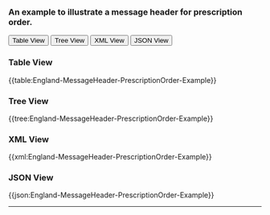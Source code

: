### An example to illustrate a message header for prescription order.

<div class="tab">
 <button class="tablinks active" onclick="openTab(event, 'Table View')">Table View</button>
 <button class="tablinks" onclick="openTab(event, 'Tree View')">Tree View</button>
  <button class="tablinks" onclick="openTab(event, 'XML View')">XML View</button>
  <button class="tablinks" onclick="openTab(event, 'JSON View')">JSON View</button>
</div>
    

    
<div id="Table View" class="tabcontent" style="display:block">
  <h3>Table View</h3>
{{table:England-MessageHeader-PrescriptionOrder-Example}}
</div>
<div id="Tree View" class="tabcontent">
  <h3>Tree View</h3>
{{tree:England-MessageHeader-PrescriptionOrder-Example}}
</div>
<div id="XML View" class="tabcontent">
  <h3>XML View</h3>
{{xml:England-MessageHeader-PrescriptionOrder-Example}}
</div>
<div id="JSON View" class="tabcontent">
  <h3>JSON View</h3>
{{json:England-MessageHeader-PrescriptionOrder-Example}}
</div>

---
